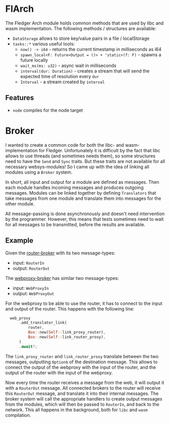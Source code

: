 # FlArch

The Fledger Arch module holds common methods that are used by libc and wasm
implementation.
The following methods / structures are available:
- `DataStorage` allows to store key/value pairs in a file / localStorage
- `tasks::*` various useful tools:
  - `now() -> i64` - returns the current timestamp in milliseconds as i64
  - `spawn_local<F: Future<Output = ()> + 'static>(f: F)` - spawns a future locally
  - `wait_ms(ms: u32)` - async wait in milliseconds
  - `interval(dur: Duration)` - creates a stream that will send the expected time of resolution every `dur`
  - `Interval` - a stream created by `interval`

## Features

- `node` compiles for the node target

# Broker

I wanted to create a common code for both the libc- and wasm-implementation for
Fledger.
Unfortunately it is difficult by the fact that libc allows to use threads
(and sometimes needs them), so some structures need to have the `Send` and `Sync`
traits.
But these traits are not available for all necessary websys-modules!
So I came up with the idea of linking all modules using a `Broker` system.

In short, all input and output for a module are defined as messages.
Then each module handles incoming messages and produces outgoing messages.
Modules can be linked together by defining `Translators` that take messages
from one module and translate them into messages for the other module.

All message-passing is done asynchronously and doesn't need intervention by
the programmer. 
However, this means that tests sometimes need to wait for all messages to be
transmitted, before the results are available.

## Example

Given the [router-broker](../flmodules/src/router/broker.rs) with its two message-types:
- input: `RouterIn`
- output: `RouterOut`

The [webproxy-broker](../flmodules/src/web_proxy/broker.rs) has similar two message-types:
- input: `WebProxyIn`
- output: `WebProxyOut`

For the webproxy to be able to use the router, it has to connect to the input and output
of the router.
This happens with the following line:

```rust
  web_proxy
      .add_translator_link(
          router,
          Box::new(Self::link_proxy_router),
          Box::new(Self::link_router_proxy),
      )
      .await?;
```

The `link_proxy_router` and `link_router_proxy` translate between the two messages, outputting
`Option`s of the destination message.
This allows to connect the output of the webproxy with the input of the router, and the output
of the router with the input of the webproxy.

Now every time the router receives a message from the web, it will output it with a `RouterOut`
message.
All connected brokers to the router will receive this `RouterOut` message, and translate it into
their internal messages.
The broker system will call the appropriate handlers to create output messages from the modules,
which will then be passed to `RouterIn`, and back to the network.
This all happens in the background, both for `libc` and `wasm` compilation.
